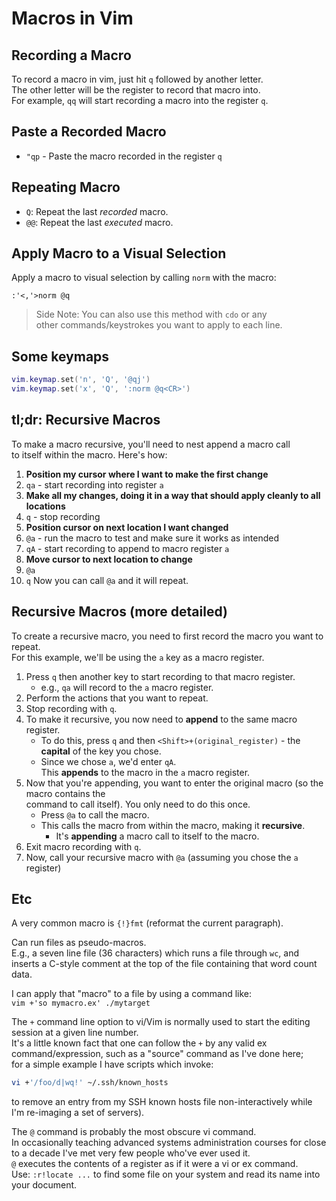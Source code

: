 
# Macros in Vim  

## Recording a Macro  

To record a macro in vim, just hit `q` followed by another letter.  
The other letter will be the register to record that macro into.  
For example, `qq` will start recording a macro into the register `q`.  


## Paste a Recorded Macro  
* `"qp` - Paste the macro recorded in the register `q`

## Repeating Macro  
* `Q`: Repeat the last *recorded* macro.  
* `@@`: Repeat the last *executed* macro.  


## Apply Macro to a Visual Selection  
Apply a macro to visual selection by calling `norm` with the macro:  
```vim  
:'<,'>norm @q  
```
> Side Note: You can also use this method with `cdo` or any  
> other commands/keystrokes you want to apply to each line.  


## Some keymaps  
```lua  
vim.keymap.set('n', 'Q', '@qj')  
vim.keymap.set('x', 'Q', ':norm @q<CR>')  
```


## tl;dr: Recursive Macros  
To make a macro recursive, you'll need to nest append a macro call  
to itself within the macro. 
Here's how:  
1.  **Position my cursor where I want to make the first change**  
2.  `qa` - start recording into register `a`
3.  **Make all my changes, doing it in a way that should apply cleanly to all locations**  
4.  `q` - stop recording  
5.  **Position cursor on next location I want changed**  
6.  `@a` - run the macro to test and make sure it works as intended  
7.  `qA` - start recording to append to macro register `a`
8.  **Move cursor to next location to change**  
9.  `@a`
10. `q`
Now you can call `@a` and it will repeat.  

## Recursive Macros (more detailed)  
To create a recursive macro, you need to first record the macro you want to repeat.  
For this example, we'll be using the `a` key as a macro register.  
1. Press `q` then another key to start recording to that macro register.  
    * e.g., `qa` will record to the `a` macro register.  
1. Perform the actions that you want to repeat.  
1. Stop recording with `q`.  
1. To make it recursive, you now need to **append** to the same macro register.  
    * To do this, press `q` and then `<Shift>+(original_register)` - the **capital** 
      of the key you chose.  
    * Since we chose `a`, we'd enter `qA`.  
      This **appends** to the macro in the `a` macro register.  
1. Now that you're appending, you want to enter the original macro (so the macro contains the  
   command to call itself). You only need to do this once.  
    * Press `@a` to call the macro.  
    * This calls the macro from within the macro, making it **recursive**.  
        * It's **appending** a macro call to itself to the macro.  
1. Exit macro recording with `q`.  
1. Now, call your recursive macro with `@a` (assuming you chose the `a` register)  



## Etc  

A very common macro is `{!}fmt` (reformat the current paragraph).  

Can run files as pseudo-macros.  
E.g., a seven line file (36 characters) which runs a file through `wc`,
  and inserts a C-style comment at the top of the file containing that 
  word count data.  

I can apply that "macro" to a file by using a command like:  
`vim +'so mymacro.ex' ./mytarget`


The `+` command line option to vi/Vim is normally used to start the editing session at a given line number.  
It's a little known fact that one can follow the `+` by any valid ex command/expression,
such as a "source" command as I've done here;  
for a simple example I have scripts which invoke:  
```bash  
vi +'/foo/d|wq!' ~/.ssh/known_hosts 
```
to remove an entry from my SSH known hosts file non-interactively 
while I'm re-imaging a set of servers).  


The `@` command is probably the most obscure vi command.  
In occasionally teaching advanced systems administration courses for close to a decade I've met very few people who've ever used it.  
`@` executes the contents of a register as if it were a vi or ex command.  
Use: `:r!locate ...` to find some file on your system and read its name into your document.  





